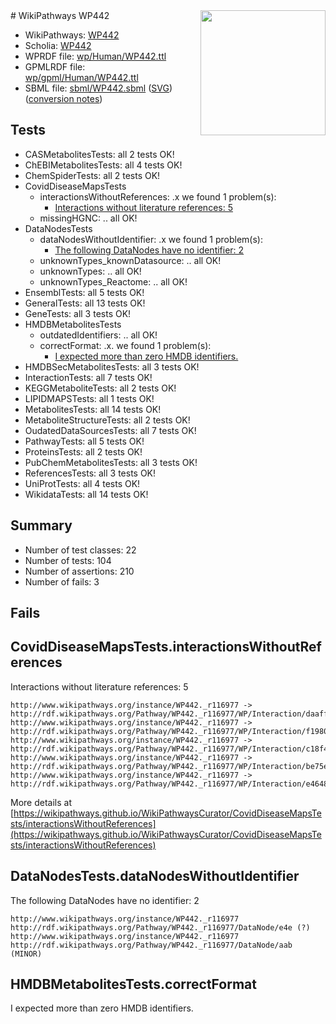 <img style="float: right; width: 200px" src="../logo.png" />
# WikiPathways WP442

* WikiPathways: [WP442](https://identifiers.org/wikipathways:WP442)
* Scholia: [WP442](https://scholia.toolforge.org/wikipathways/WP442)
* WPRDF file: [wp/Human/WP442.ttl](../wp/Human/WP442.ttl)
* GPMLRDF file: [wp/gpml/Human/WP442.ttl](../wp/gpml/Human/WP442.ttl)
* SBML file: [sbml/WP442.sbml](../sbml/WP442.sbml) ([SVG](../sbml/WP442.svg)) ([conversion notes](../sbml/WP442.txt))

## Tests
* CASMetabolitesTests: all 2 tests OK!
* ChEBIMetabolitesTests: all 4 tests OK!
* ChemSpiderTests: all 2 tests OK!
* CovidDiseaseMapsTests
    * interactionsWithoutReferences: .x we found 1 problem(s):
        * [Interactions without literature references: 5](#2e295933)
    * missingHGNC: .. all OK!
* DataNodesTests
    * dataNodesWithoutIdentifier: .x we found 1 problem(s):
        * [The following DataNodes have no identifier: 2](#d2d32fa1)
    * unknownTypes_knownDatasource: .. all OK!
    * unknownTypes: .. all OK!
    * unknownTypes_Reactome: .. all OK!
* EnsemblTests: all 5 tests OK!
* GeneralTests: all 13 tests OK!
* GeneTests: all 3 tests OK!
* HMDBMetabolitesTests
    * outdatedIdentifiers: .. all OK!
    * correctFormat: .x. we found 1 problem(s):
        * [I expected more than zero HMDB identifiers.](#ad154c1e)
* HMDBSecMetabolitesTests: all 3 tests OK!
* InteractionTests: all 7 tests OK!
* KEGGMetaboliteTests: all 2 tests OK!
* LIPIDMAPSTests: all 1 tests OK!
* MetabolitesTests: all 14 tests OK!
* MetaboliteStructureTests: all 2 tests OK!
* OudatedDataSourcesTests: all 7 tests OK!
* PathwayTests: all 5 tests OK!
* ProteinsTests: all 2 tests OK!
* PubChemMetabolitesTests: all 3 tests OK!
* ReferencesTests: all 3 tests OK!
* UniProtTests: all 4 tests OK!
* WikidataTests: all 14 tests OK!


## Summary

* Number of test classes: 22
* Number of tests: 104
* Number of assertions: 210
* Number of fails: 3

## Fails

<a name="2e295933" />

## CovidDiseaseMapsTests.interactionsWithoutReferences

Interactions without literature references: 5
```
http://www.wikipathways.org/instance/WP442._r116977 -> http://rdf.wikipathways.org/Pathway/WP442._r116977/WP/Interaction/daaff
http://www.wikipathways.org/instance/WP442._r116977 -> http://rdf.wikipathways.org/Pathway/WP442._r116977/WP/Interaction/f1980
http://www.wikipathways.org/instance/WP442._r116977 -> http://rdf.wikipathways.org/Pathway/WP442._r116977/WP/Interaction/c18f4
http://www.wikipathways.org/instance/WP442._r116977 -> http://rdf.wikipathways.org/Pathway/WP442._r116977/WP/Interaction/be75e
http://www.wikipathways.org/instance/WP442._r116977 -> http://rdf.wikipathways.org/Pathway/WP442._r116977/WP/Interaction/e4648
```

More details at [https://wikipathways.github.io/WikiPathwaysCurator/CovidDiseaseMapsTests/interactionsWithoutReferences](https://wikipathways.github.io/WikiPathwaysCurator/CovidDiseaseMapsTests/interactionsWithoutReferences)

<a name="d2d32fa1" />

## DataNodesTests.dataNodesWithoutIdentifier

The following DataNodes have no identifier: 2
```
http://www.wikipathways.org/instance/WP442._r116977 http://rdf.wikipathways.org/Pathway/WP442._r116977/DataNode/e4e (?)
http://www.wikipathways.org/instance/WP442._r116977 http://rdf.wikipathways.org/Pathway/WP442._r116977/DataNode/aab (MINOR)
```

<a name="ad154c1e" />

## HMDBMetabolitesTests.correctFormat

I expected more than zero HMDB identifiers.
